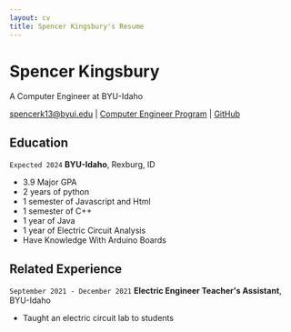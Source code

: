 ```yaml
---
layout: cv
title: Spencer Kingsbury's Resume
---
```

# Spencer Kingsbury
A Computer Engineer at BYU-Idaho

<div id="webaddress">
<a href="spencerk13@byui.edu">spencerk13@byui.edu</a>
| <a href="https://github.com/byui-cse">Computer Engineer Program</a>
| <a href="https://github.com/Spencerk13">GitHub</a>
</div>

## Education

`Expected 2024`
__BYU-Idaho__, Rexburg, ID
- 3.9 Major GPA
- 2 years of python
- 1 semester of Javascript and Html
- 1 semester of C++
- 1 year of Java
- 1 year of Electric Circuit Analysis
- Have Knowledge With Arduino Boards

## Related Experience

`September 2021 - December 2021`
__Electric Engineer Teacher's Assistant__, BYU-Idaho
- Taught an electric circuit lab to students 

<!--- You could use your TA job as a way to describe your leadership and management skills -->




